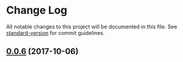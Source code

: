 # Change Log

All notable changes to this project will be documented in this file. See [standard-version](https://github.com/conventional-changelog/standard-version) for commit guidelines.

<a name="0.0.6"></a>
## [0.0.6](https://github.com/dzemidzenka/atlas/compare/v0.0.3...v0.0.6) (2017-10-06)
